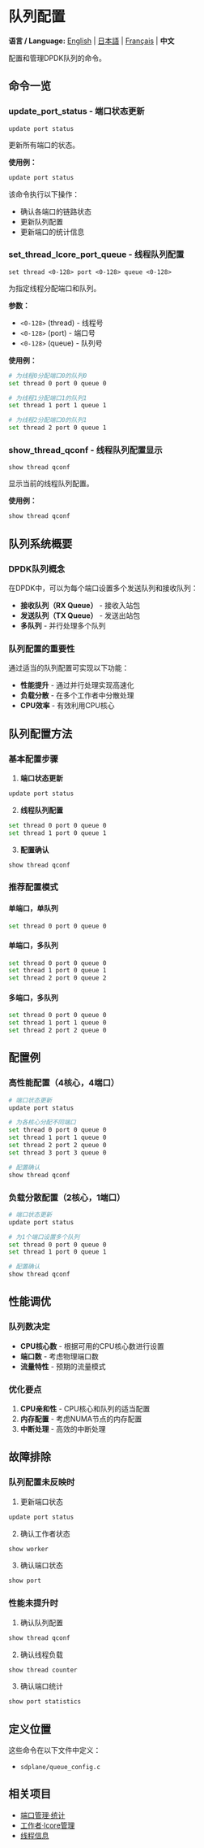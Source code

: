 # 队列配置

**语言 / Language:** [English](../queue-configuration.md) | [日本語](../ja/queue-configuration.md) | [Français](../fr/queue-configuration.md) | **中文**

配置和管理DPDK队列的命令。

## 命令一览

### update_port_status - 端口状态更新
```
update port status
```

更新所有端口的状态。

**使用例：**
```bash
update port status
```

该命令执行以下操作：
- 确认各端口的链路状态
- 更新队列配置
- 更新端口的统计信息

### set_thread_lcore_port_queue - 线程队列配置
```
set thread <0-128> port <0-128> queue <0-128>
```

为指定线程分配端口和队列。

**参数：**
- `<0-128>` (thread) - 线程号
- `<0-128>` (port) - 端口号
- `<0-128>` (queue) - 队列号

**使用例：**
```bash
# 为线程0分配端口0的队列0
set thread 0 port 0 queue 0

# 为线程1分配端口1的队列1
set thread 1 port 1 queue 1

# 为线程2分配端口0的队列1
set thread 2 port 0 queue 1
```

### show_thread_qconf - 线程队列配置显示
```
show thread qconf
```

显示当前的线程队列配置。

**使用例：**
```bash
show thread qconf
```

## 队列系统概要

### DPDK队列概念
在DPDK中，可以为每个端口设置多个发送队列和接收队列：

- **接收队列（RX Queue）** - 接收入站包
- **发送队列（TX Queue）** - 发送出站包
- **多队列** - 并行处理多个队列

### 队列配置的重要性
通过适当的队列配置可实现以下功能：
- **性能提升** - 通过并行处理实现高速化
- **负载分散** - 在多个工作者中分散处理
- **CPU效率** - 有效利用CPU核心

## 队列配置方法

### 基本配置步骤
1. **端口状态更新**
```bash
update port status
```

2. **线程队列配置**
```bash
set thread 0 port 0 queue 0
set thread 1 port 0 queue 1
```

3. **配置确认**
```bash
show thread qconf
```

### 推荐配置模式

#### 单端口，单队列
```bash
set thread 0 port 0 queue 0
```

#### 单端口，多队列
```bash
set thread 0 port 0 queue 0
set thread 1 port 0 queue 1
set thread 2 port 0 queue 2
```

#### 多端口，多队列
```bash
set thread 0 port 0 queue 0
set thread 1 port 1 queue 0
set thread 2 port 2 queue 0
```

## 配置例

### 高性能配置（4核心，4端口）
```bash
# 端口状态更新
update port status

# 为各核心分配不同端口
set thread 0 port 0 queue 0
set thread 1 port 1 queue 0
set thread 2 port 2 queue 0
set thread 3 port 3 queue 0

# 配置确认
show thread qconf
```

### 负载分散配置（2核心，1端口）
```bash
# 端口状态更新
update port status

# 为1个端口设置多个队列
set thread 0 port 0 queue 0
set thread 1 port 0 queue 1

# 配置确认
show thread qconf
```

## 性能调优

### 队列数决定
- **CPU核心数** - 根据可用的CPU核心数进行设置
- **端口数** - 考虑物理端口数
- **流量特性** - 预期的流量模式

### 优化要点
1. **CPU亲和性** - CPU核心和队列的适当配置
2. **内存配置** - 考虑NUMA节点的内存配置
3. **中断处理** - 高效的中断处理

## 故障排除

### 队列配置未反映时
1. 更新端口状态
```bash
update port status
```

2. 确认工作者状态
```bash
show worker
```

3. 确认端口状态
```bash
show port
```

### 性能未提升时
1. 确认队列配置
```bash
show thread qconf
```

2. 确认线程负载
```bash
show thread counter
```

3. 确认端口统计
```bash
show port statistics
```

## 定义位置

这些命令在以下文件中定义：
- `sdplane/queue_config.c`

## 相关项目

- [端口管理·统计](port-management.md)
- [工作者·lcore管理](worker-management.md)
- [线程信息](thread-information.md)